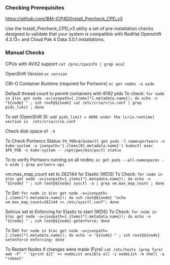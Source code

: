 
### Checking Prerequisites

https://github.com/IBM-ICP4D/Install_Precheck_CPD_v3

Use the Install_Precheck_CPD_v3 utility a set of pre-installation checks designed to validate that your system is compatible with RedHat Openshift 4.3.13+ and Cloud Pak 4 Data 3.0.1 installations.

### Manual Checks

CPUs with AVX2 support
`cat /proc/cpuinfo | grep avx2`

OpenShift Version
`oc version`

CRI-O Container Runtime (required for Portworx)
`oc get nodes -o wide`

Default thread count to permit containers with 8192 pids
To check:
`for node in $(oc get node -o=jsonpath={.items[*].metadata.name}); do echo -n "${node} " ; ssh root@${node} cat /etc/crio/crio.conf | grep pids_limit ; done`

To set (OpenShift 3): 
`add pids_limit = 4096 under the [crio.runtime] section in  /etc/crio/crio.conf`


Check disk space 
`df -h`


To Check Portworx Status:
`PX_POD=$(kubectl get pods -l name=portworx -n kube-system -o jsonpath='{.items[0].metadata.name}')
kubectl exec $PX_POD -n kube-system -- /opt/pwx/bin/pxctl status`

To to verify Portworx running on all nodes: 
`oc get pods --all-namespaces -o wide | grep portworx-api`


vm.max_map_count set to  262144 for Elastic (WDS)
To Check:  `for node in $(oc get node -o=jsonpath={.items[*].metadata.name}); do echo -n "${node} " ; ssh root@${node} sysctl -a | grep vm.max_map_count ; done`

To Set: `for node in $(oc get node -o=jsonpath={.items[*].metadata.name}); do ssh root@${node} "echo vm.max_map_count=262144 >> /etc/sysctl.conf"; done`

Selinux set to Enforcing for Elastic to start (WDS)
To Check: `for node in $(oc get node -o=jsonpath={.items[*].metadata.name}); do echo -n "${node} " ; ssh root@${node} getenforce; done`

To Set: `for node in $(oc get node -o=jsonpath={.items[*].metadata.name}); do echo -n "${node} " ; ssh root@${node} setenforce enforcing; done`


To Restart Nodes if changes were made (Fyre)
`cat /etc/hosts |grep fyre|  awk -F" " '{print $2}' >> nodeList
ansible all -i nodeList -m shell -a "reboot"`

